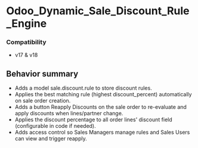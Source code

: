 # Odoo_Dynamic_Sale_Discount_Rule_Engine

### Compatibility
* v17 & v18

## Behavior summary

* Adds a model sale.discount.rule to store discount rules.
* Applies the best matching rule (highest discount_percent) automatically on sale order creation.
* Adds a button Reapply Discounts on the sale order to re-evaluate and apply discounts when lines/partner change.
* Applies the discount percentage to all order lines' discount field (configurable in code if needed).
* Adds access control so Sales Managers manage rules and Sales Users can view and trigger reapply.
